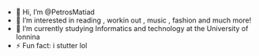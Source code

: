 - 👋 Hi, I’m @PetrosMatiad
- 👀 I’m interested in reading , workin out , music , fashion and much more!
- 🌱 I’m currently studying Informatics and technology at the University of Ionnina
- ⚡ Fun fact: i stutter lol

<!---
PetrosMatiad/PetrosMatiad is a ✨ special ✨ repository because its `README.md` (this file) appears on your GitHub profile.
You can click the Preview link to take a look at your changes.
--->
